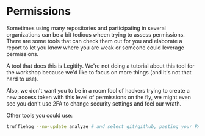 # Permissions

Sometimes using many repositories and participating in several organizations can be a bit tedious wheen trying to assess permissions. There are some tools that can check them out for you and elaborate a report to let you know where you are weak or someone could leverage permissions.

A tool that does this is Legitify. We're not doing a tutorial about this tool for the workshop because we'd like to focus on more things (and it's not that hard to use).

Also, we don't want you to be in a room fool of hackers trying to create a new access token with this level of permissions on the fly, we might even see you don't use 2FA to change security settings and feel our wrath.

Other tools you could use:

```bash
trufflehog --no-update analyze # and select git/github, pasting your PAT
```
